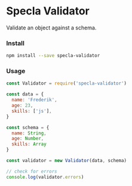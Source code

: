 # Specla Validator

Validate an object against a schema.

### Install
```sh
npm install --save specla-validator
```

### Usage
```js
const Validator = require('specla-validator')

const data = {
  name: 'Frederik',
  age: 23,
  skills: ['js'],
}

const schema = {
  name: String,
  age: Number,
  skills: Array
}

const validator = new Validator(data, schema)

// check for errors
console.log(validator.errors)
```
